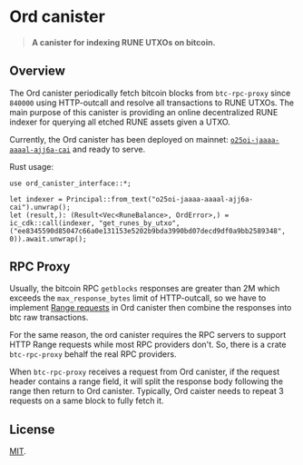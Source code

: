 # Ord canister

> #### A canister for indexing RUNE UTXOs on bitcoin.

## Overview

The Ord canister periodically fetch bitcoin blocks from `btc-rpc-proxy` since `840000` using HTTP-outcall and resolve all transactions to RUNE UTXOs. The main purpose of this canister is providing an online decentralized RUNE indexer for querying all etched RUNE assets given a UTXO.

Currently, the Ord canister has been deployed on mainnet: [`o25oi-jaaaa-aaaal-ajj6a-cai`](https://dashboard.internetcomputer.org/canister/o25oi-jaaaa-aaaal-ajj6a-cai) and ready to serve.

Rust usage:

```
use ord_canister_interface::*;

let indexer = Principal::from_text("o25oi-jaaaa-aaaal-ajj6a-cai").unwrap();
let (result,): (Result<Vec<RuneBalance>, OrdError>,) = ic_cdk::call(indexer, "get_runes_by_utxo", ("ee8345590d85047c66a0e131153e5202b9bda3990bd07decd9df0a9bb2589348", 0)).await.unwrap();
```


## RPC Proxy
Usually, the bitcoin RPC `getblocks` responses are greater than 2M which exceeds the `max_response_bytes` limit of HTTP-outcall, so we have to implement [Range requests](https://developer.mozilla.org/en-US/docs/Web/HTTP/Range_requests) in Ord canister then combine the responses into btc raw transactions. 

For the same reason, the ord canister requires the RPC servers to support HTTP Range requests while most RPC providers don't. So, there is a crate `btc-rpc-proxy` behalf the real RPC providers.

When `btc-rpc-proxy` receives a request from Ord canister, if the request header contains a range field, it will split the response body following the range then return to Ord canister. Typically, Ord caister needs to repeat 3 requests on a same block to fully fetch it.

## License
[MIT](LICENSE).
